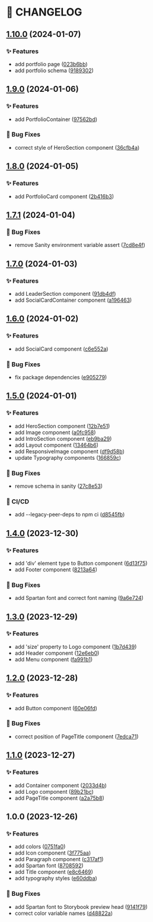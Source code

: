 # 🚦 CHANGELOG

## [1.10.0](https://github.com/HanSeongLee/arch-studio-multi-page-website/compare/v1.9.0...v1.10.0) (2024-01-07)


### ✨ Features

* add portfolio page ([023b6bb](https://github.com/HanSeongLee/arch-studio-multi-page-website/commit/023b6bb2caf8a1feb549bcc35224514f72bd4bda))
* add portfolio schema ([9189302](https://github.com/HanSeongLee/arch-studio-multi-page-website/commit/91893023268be598b545e7fa8083fabbdf6d8221))

## [1.9.0](https://github.com/HanSeongLee/arch-studio-multi-page-website/compare/v1.8.0...v1.9.0) (2024-01-06)


### ✨ Features

* add PortfolioContainer ([97562bd](https://github.com/HanSeongLee/arch-studio-multi-page-website/commit/97562bd056d3f65e335eb3b6e50b5a0ae6eadfa2))


### 🐛 Bug Fixes

* correct style of HeroSection component ([36cfb4a](https://github.com/HanSeongLee/arch-studio-multi-page-website/commit/36cfb4ab67c69e733ddb8f14bb3aa706f6500bcd))

## [1.8.0](https://github.com/HanSeongLee/arch-studio-multi-page-website/compare/v1.7.1...v1.8.0) (2024-01-05)


### ✨ Features

* add PortfolioCard component ([2b416b3](https://github.com/HanSeongLee/arch-studio-multi-page-website/commit/2b416b312dcf36cac767a620d0572ae02e89ce56))

## [1.7.1](https://github.com/HanSeongLee/arch-studio-multi-page-website/compare/v1.7.0...v1.7.1) (2024-01-04)


### 🐛 Bug Fixes

* remove Sanity environment variable assert ([7cd8e4f](https://github.com/HanSeongLee/arch-studio-multi-page-website/commit/7cd8e4f75fe477f5e2b9b7b837712f2e160ba0b1))

## [1.7.0](https://github.com/HanSeongLee/arch-studio-multi-page-website/compare/v1.6.0...v1.7.0) (2024-01-03)


### ✨ Features

* add LeaderSection component ([91db4df](https://github.com/HanSeongLee/arch-studio-multi-page-website/commit/91db4df0c58acc6106eab55734ef8e93fe1e7d2d))
* add SocialCardContainer component ([a196463](https://github.com/HanSeongLee/arch-studio-multi-page-website/commit/a1964634daf5f881123b8f60f4439c011f76b22e))

## [1.6.0](https://github.com/HanSeongLee/arch-studio-multi-page-website/compare/v1.5.0...v1.6.0) (2024-01-02)


### ✨ Features

* add SocialCard component ([c6e552a](https://github.com/HanSeongLee/arch-studio-multi-page-website/commit/c6e552afc6663ad080337380e01000ea308924fa))


### 🐛 Bug Fixes

* fix package dependencies ([e905279](https://github.com/HanSeongLee/arch-studio-multi-page-website/commit/e9052796aaaf197ff3faa6403a84e461699995aa))

## [1.5.0](https://github.com/HanSeongLee/arch-studio-multi-page-website/compare/v1.4.0...v1.5.0) (2024-01-01)


### ✨ Features

* add HeroSection component ([12b7e51](https://github.com/HanSeongLee/arch-studio-multi-page-website/commit/12b7e5145161d51f48faac1c132b6624ebdf81c5))
* add Image component ([a0fc958](https://github.com/HanSeongLee/arch-studio-multi-page-website/commit/a0fc958d9a9ae506f59a9539eea858621226335a))
* add IntroSection component ([eb9ba29](https://github.com/HanSeongLee/arch-studio-multi-page-website/commit/eb9ba296328c2c4e440ad7fd0d156c3b8d9044ee))
* add Layout component ([13464b6](https://github.com/HanSeongLee/arch-studio-multi-page-website/commit/13464b69de761b3cb4305e4a32ad695f3c2a23ca))
* add ResponsiveImage component ([df9d58b](https://github.com/HanSeongLee/arch-studio-multi-page-website/commit/df9d58be6cc28affb7e3d659695bef7661362e27))
* update Typography components ([166859c](https://github.com/HanSeongLee/arch-studio-multi-page-website/commit/166859c70588e9bf65a8b0e3b4c2830d47ba0566))


### 🐛 Bug Fixes

* remove schema in sanity ([27c8e53](https://github.com/HanSeongLee/arch-studio-multi-page-website/commit/27c8e53ae4eb83a75f5bb6e6e5ef1f9a562a3e41))


### 💫 CI/CD

* add --legacy-peer-deps to npm ci ([d8545fb](https://github.com/HanSeongLee/arch-studio-multi-page-website/commit/d8545fb8300ff167759e29bb558b5c236850badd))

## [1.4.0](https://github.com/HanSeongLee/arch-studio-multi-page-website/compare/v1.3.0...v1.4.0) (2023-12-30)


### ✨ Features

* add 'div' element type to Button component ([6d13f75](https://github.com/HanSeongLee/arch-studio-multi-page-website/commit/6d13f753bb25cecc74ca806be8aacd605199852a))
* add Footer component ([8213a64](https://github.com/HanSeongLee/arch-studio-multi-page-website/commit/8213a64768281c27b510cb596500829c4c7ec872))


### 🐛 Bug Fixes

* add Spartan font and correct font naming ([9a6e724](https://github.com/HanSeongLee/arch-studio-multi-page-website/commit/9a6e72463d0bf2c0049a73d347ca91f7f767c0f1))

## [1.3.0](https://github.com/HanSeongLee/arch-studio-multi-page-website/compare/v1.2.0...v1.3.0) (2023-12-29)


### ✨ Features

* add 'size' property to Logo component ([1b7d439](https://github.com/HanSeongLee/arch-studio-multi-page-website/commit/1b7d439ee833a1fe5d0da464c85d2ac037f862c7))
* add Header component ([12e6eb0](https://github.com/HanSeongLee/arch-studio-multi-page-website/commit/12e6eb05a644a34189f4820821efbfa3f380a1d4))
* add Menu component ([fa991b1](https://github.com/HanSeongLee/arch-studio-multi-page-website/commit/fa991b1df88f65e6d764fbeaf901974696027d41))

## [1.2.0](https://github.com/HanSeongLee/arch-studio-multi-page-website/compare/v1.1.0...v1.2.0) (2023-12-28)


### ✨ Features

* add Button component ([60e06fd](https://github.com/HanSeongLee/arch-studio-multi-page-website/commit/60e06fd2fa2b397cfbc5742edd191991ffde79cc))


### 🐛 Bug Fixes

* correct position of PageTitle component ([7edca71](https://github.com/HanSeongLee/arch-studio-multi-page-website/commit/7edca7146c337aee9d46489ab891bb9d562e9d5a))

## [1.1.0](https://github.com/HanSeongLee/arch-studio-multi-page-website/compare/v1.0.0...v1.1.0) (2023-12-27)


### ✨ Features

* add Container component ([2033d4b](https://github.com/HanSeongLee/arch-studio-multi-page-website/commit/2033d4b4971ff9eea802cb78dc4eeda9f7d46d97))
* add Logo component ([89b21bc](https://github.com/HanSeongLee/arch-studio-multi-page-website/commit/89b21bc194e51ae7e31ec7f80de5987210558794))
* add PageTitle component ([a2a75b8](https://github.com/HanSeongLee/arch-studio-multi-page-website/commit/a2a75b8b8df2e33059b03466dd0daff734981eb1))

## 1.0.0 (2023-12-26)


### ✨ Features

* add colors ([0751fa0](https://github.com/HanSeongLee/arch-studio-multi-page-website/commit/0751fa0d82404c4e273b5df360eb0c3ee108429b))
* add Icon component ([3f775aa](https://github.com/HanSeongLee/arch-studio-multi-page-website/commit/3f775aad65d0c000f3640bd80e26398a883f54d9))
* add Paragraph component ([c317af1](https://github.com/HanSeongLee/arch-studio-multi-page-website/commit/c317af103be77fa078e9fc1857eaaa27d676ecdf))
* add Spartan font ([8708592](https://github.com/HanSeongLee/arch-studio-multi-page-website/commit/8708592514ef662bb9eddd5323349b0c416f6662))
* add Title component ([e8c6469](https://github.com/HanSeongLee/arch-studio-multi-page-website/commit/e8c6469b6a8547292243b6cf4e05209f72271a8d))
* add typography styles ([e60ddba](https://github.com/HanSeongLee/arch-studio-multi-page-website/commit/e60ddba194bfe29c44cb45db0a73d0f3efb7220c))


### 🐛 Bug Fixes

* add Spartan font to Storybook preview head ([9141f79](https://github.com/HanSeongLee/arch-studio-multi-page-website/commit/9141f79d5ca59f9ef9eef09f17002d920e3cb1e0))
* correct color variable names ([d48822a](https://github.com/HanSeongLee/arch-studio-multi-page-website/commit/d48822a82197f302a6f775612fe5c0c429499015))

